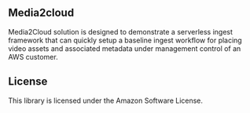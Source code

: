 ## Media2cloud

Media2Cloud solution is designed to demonstrate a serverless ingest framework that can quickly setup a baseline ingest workflow for placing video assets and associated metadata under management control of an AWS customer.

## License

This library is licensed under the Amazon Software License.
